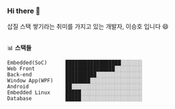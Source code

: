 ### Hi there 👋

삽질 스택 쌓기라는 취미를 가지고 있는 개발자, 이승호 입니다 😄
<em></em>

##
📊 **스택들**
<!--START_SECTION:waka-->
```text
Embedded(SoC)      ██████████████████░░░░░░░   
Web Front          ████████████████░░░░░░░░░   
Back-end           ██████████░░░░░░░░░░░░░░░   
Window App(WPF)    ████████░░░░░░░░░░░░░░░░░   
Android            ██░░░░░░░░░░░░░░░░░░░░░░░   
Embedded Linux     █████░░░░░░░░░░░░░░░░░░░░   
Database           █████░░░░░░░░░░░░░░░░░░░░   
 
